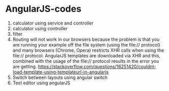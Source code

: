 # AngularJS-codes
1) calculator using service and controller
2) calculator using controller
3) filter
4) Routing will not work in our browsers because the problem is that you are running your example off the file system (using the file:// protocol) and many browsers (Chrome, Opera) restricts XHR calls when using the file:// protocol. AngularJS templates are downloaded via XHR and this, combined with the usage of the file:// protocol results in the error you are getting.
https://stackoverflow.com/questions/16251420/couldnt-load-template-using-templateurl-in-angularjs
5) Switch between layouts using angular switch
6) Text editor using angularJS
